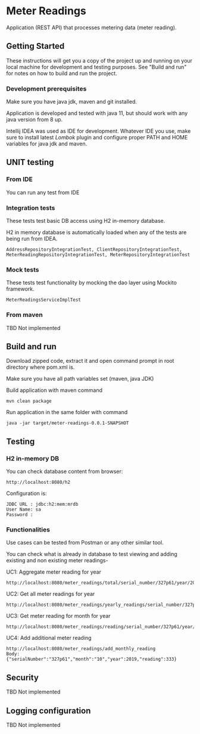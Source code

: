 # Meter Readings

Application (REST API) that processes metering data (meter reading).

## Getting Started

These instructions will get you a copy of the project up and running on your local machine for development and testing purposes. See "Build and run" for notes on how to build and run the project.

### Development prerequisites

Make sure you have java jdk, maven and git installed. 

Application is developed and tested with java 11, but should work with any java version from 8 up.

Intellij IDEA was used as IDE for development. Whatever IDE you use, make sure to install latest *Lombok* plugin and configure proper PATH and HOME variables for java jdk and maven.

## UNIT testing

### From IDE

You can run any test from IDE

### Integration tests

These tests test basic DB access using H2 in-memory database.

H2 in memory database is automatically loaded when any of the tests are being run from IDEA.

```
AddressRepositoryIntegrationTest, ClientRepositoryIntegrationTest, MeterReadingRepositoryIntegrationTest, MeterRepositoryIntegrationTest
```

###  Mock tests

These tests test functionality by mocking the dao layer using Mockito framework.

```
MeterReadingsServiceImplTest
```

### From maven

TBD Not implemented

## Build and run

Download zipped code, extract it and open command prompt in root directory where pom.xml is.

Make sure you have all path variables set (maven, java JDK)

Build application with maven command

```
mvn clean package
```

Run application in the same folder with command

```
java -jar target/meter-readings-0.0.1-SNAPSHOT
```

## Testing

### H2 in-memory DB

You can check database content from browser: 

```
http://localhost:8080/h2
```

Configuration is:

```
JDBC URL : jdbc:h2:mem:mrdb
User Name: sa
Password :
```

### Functionalities

Use cases can be tested from Postman or any other similar tool.

You can check what is already in database to test viewing and adding existing and non existing meter readings-

UC1: Aggregate meter reading for year

```
http://localhost:8080/meter_readings/total/serial_number/327p61/year/2019
```

UC2: Get all meter readings for year

```
http://localhost:8080/meter_readings/yearly_readings/serial_number/327p61/year/2019
```

UC3: Get meter reading for month for year

```
http://localhost:8080/meter_readings/reading/serial_number/327p61/year/2019/month/11
```

UC4: Add additional meter reading

```
http://localhost:8080/meter_readings/add_monthly_reading
Body:
{"serialNumber":"327p61","month":"10","year":2019,"reading":333}
```

## Security

TBD Not implemented

## Logging configuration

TBD Not implemented